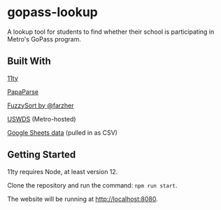 # gopass-lookup

A lookup tool for students to find whether their school is participating in Metro's GoPass program.

## Built With

[11ty](https://www.11ty.dev/)

[PapaParse](https://www.papaparse.com/)

[FuzzySort by @farzher](https://github.com/farzher/fuzzysort)

[USWDS](https://github.com/LACMTA/design-system) (Metro-hosted)

[Google Sheets data](https://docs.google.com/spreadsheets/d/19jsdpPcqLN-vNB9OTcIaJNZ_jM3-4O5vAHpD9HffuXQ/) (pulled in as CSV)

## Getting Started

11ty requires Node, at least version 12.

Clone the repository and run the command: `npm run start`.

The website will be running at [http://localhost:8080](http://localhost:8080).
